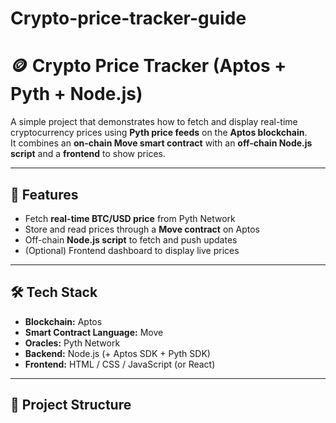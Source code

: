 # Crypto-price-tracker-guide
# 🪙 Crypto Price Tracker (Aptos + Pyth + Node.js)

A simple project that demonstrates how to fetch and display real-time cryptocurrency prices using **Pyth price feeds** on the **Aptos blockchain**.  
It combines an **on-chain Move smart contract** with an **off-chain Node.js script** and a **frontend** to show prices.

---

## 🚀 Features
- Fetch **real-time BTC/USD price** from Pyth Network
- Store and read prices through a **Move contract** on Aptos
- Off-chain **Node.js script** to fetch and push updates
- (Optional) Frontend dashboard to display live prices

---

## 🛠️ Tech Stack
- **Blockchain:** Aptos
- **Smart Contract Language:** Move
- **Oracles:** Pyth Network
- **Backend:** Node.js (+ Aptos SDK + Pyth SDK)
- **Frontend:** HTML / CSS / JavaScript (or React)

---

## 📂 Project Structure
